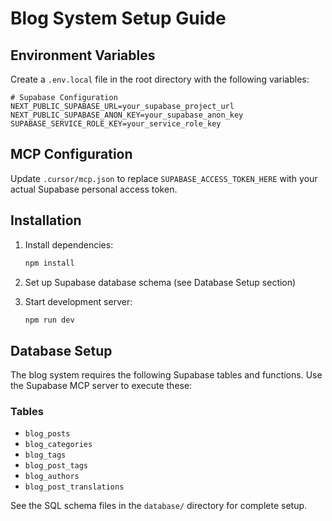 # Blog System Setup Guide

## Environment Variables

Create a `.env.local` file in the root directory with the following variables:

```env
# Supabase Configuration
NEXT_PUBLIC_SUPABASE_URL=your_supabase_project_url
NEXT_PUBLIC_SUPABASE_ANON_KEY=your_supabase_anon_key
SUPABASE_SERVICE_ROLE_KEY=your_service_role_key
```

## MCP Configuration

Update `.cursor/mcp.json` to replace `SUPABASE_ACCESS_TOKEN_HERE` with your actual Supabase personal access token.

## Installation

1. Install dependencies:
   ```bash
   npm install
   ```

2. Set up Supabase database schema (see Database Setup section)

3. Start development server:
   ```bash
   npm run dev
   ```

## Database Setup

The blog system requires the following Supabase tables and functions. Use the Supabase MCP server to execute these:

### Tables
- `blog_posts`
- `blog_categories` 
- `blog_tags`
- `blog_post_tags`
- `blog_authors`
- `blog_post_translations`

See the SQL schema files in the `database/` directory for complete setup. 